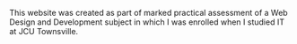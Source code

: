 This website was created as part of marked practical assessment of a Web Design and Development subject in which I was enrolled when I studied IT at JCU Townsville.
